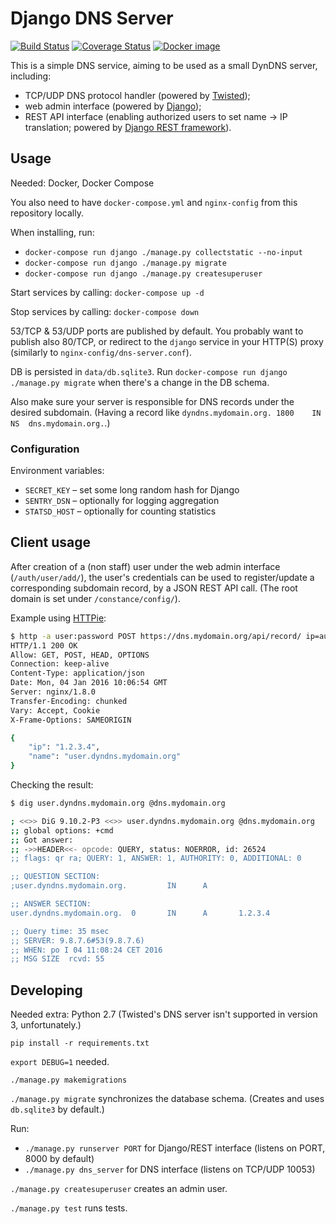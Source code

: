 # Django DNS Server

[![Build Status](https://travis-ci.org/garncarz/dns-server.svg?branch=master)](https://travis-ci.org/garncarz/dns-server)
[![Coverage Status](https://coveralls.io/repos/garncarz/dns-server/badge.svg?branch=master&service=github)](https://coveralls.io/github/garncarz/dns-server?branch=master)
[![Docker image](https://images.microbadger.com/badges/image/garncarz/dns-server.svg)](https://microbadger.com/images/garncarz/dns-server)

This is a simple DNS service, aiming to be used as a small DynDNS server, including:

- TCP/UDP DNS protocol handler (powered by [Twisted](https://twistedmatrix.com/));
- web admin interface (powered by [Django](https://www.djangoproject.com/));
- REST API interface (enabling authorized users to set name → IP translation; powered by [Django REST framework](http://www.django-rest-framework.org/)).


## Usage

Needed: Docker, Docker Compose

You also need to have `docker-compose.yml` and `nginx-config` from this repository locally.

When installing, run:
- `docker-compose run django ./manage.py collectstatic --no-input`
- `docker-compose run django ./manage.py migrate`
- `docker-compose run django ./manage.py createsuperuser`

Start services by calling: `docker-compose up -d`

Stop services by calling: `docker-compose down`

53/TCP & 53/UDP ports are published by default.
You probably want to publish also 80/TCP, or redirect to the `django` service in your HTTP(S) proxy
(similarly to `nginx-config/dns-server.conf`).

DB is persisted in `data/db.sqlite3`.
Run `docker-compose run django ./manage.py migrate` when there's a change in the DB schema.

Also make sure your server is responsible for DNS records under the desired subdomain.
(Having a record like `dyndns.mydomain.org. 1800    IN  NS  dns.mydomain.org.`.)


### Configuration

Environment variables:
- `SECRET_KEY` – set some long random hash for Django
- `SENTRY_DSN` – optionally for logging aggregation
- `STATSD_HOST` – optionally for counting statistics


## Client usage

After creation of a (non staff) user under the web admin interface (`/auth/user/add/`), the user's credentials can be used to register/update a corresponding subdomain record, by a JSON REST API call. (The root domain is set under `/constance/config/`).

Example using [HTTPie](http://httpie.org/):

```sh
$ http -a user:password POST https://dns.mydomain.org/api/record/ ip=auto
HTTP/1.1 200 OK
Allow: GET, POST, HEAD, OPTIONS
Connection: keep-alive
Content-Type: application/json
Date: Mon, 04 Jan 2016 10:06:54 GMT
Server: nginx/1.8.0
Transfer-Encoding: chunked
Vary: Accept, Cookie
X-Frame-Options: SAMEORIGIN

{
    "ip": "1.2.3.4",
    "name": "user.dyndns.mydomain.org"
}
```

Checking the result:

```sh
$ dig user.dyndns.mydomain.org @dns.mydomain.org

; <<>> DiG 9.10.2-P3 <<>> user.dyndns.mydomain.org @dns.mydomain.org
;; global options: +cmd
;; Got answer:
;; ->>HEADER<<- opcode: QUERY, status: NOERROR, id: 26524
;; flags: qr ra; QUERY: 1, ANSWER: 1, AUTHORITY: 0, ADDITIONAL: 0

;; QUESTION SECTION:
;user.dyndns.mydomain.org.         IN      A

;; ANSWER SECTION:
user.dyndns.mydomain.org.  0       IN      A       1.2.3.4

;; Query time: 35 msec
;; SERVER: 9.8.7.6#53(9.8.7.6)
;; WHEN: po I 04 11:08:24 CET 2016
;; MSG SIZE  rcvd: 55
```


## Developing

Needed extra: Python 2.7 (Twisted's DNS server isn't supported in version 3, unfortunately.)

`pip install -r requirements.txt`

`export DEBUG=1` needed.

`./manage.py makemigrations`

`./manage.py migrate` synchronizes the database schema. (Creates and uses `db.sqlite3` by default.)

Run:

- `./manage.py runserver PORT` for Django/REST interface (listens on PORT, 8000 by default)
- `./manage.py dns_server` for DNS interface (listens on TCP/UDP 10053)

`./manage.py createsuperuser` creates an admin user.

`./manage.py test` runs tests.
